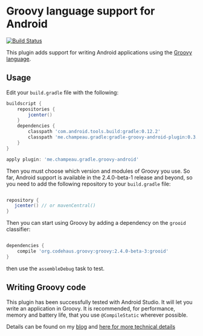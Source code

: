 Groovy language support for Android
===================================

[![Build Status](https://travis-ci.org/melix/groovy-android-gradle-plugin.svg?branch=master)](https://travis-ci.org/melix/groovy-android-gradle-plugin)

This plugin adds support for writing Android applications using the [Groovy language](http://groovy.codehaus.org).

Usage
-----

Edit your `build.gradle` file with the following:

```groovy
buildscript {
    repositories {
        jcenter()
    }
    dependencies {
        classpath 'com.android.tools.build:gradle:0.12.2'
        classpath 'me.champeau.gradle:gradle-groovy-android-plugin:0.3.0'
    }
}

apply plugin: 'me.champeau.gradle.groovy-android'
```

Then you must choose which version and modules of Groovy you use. So far, Android support is available in
the 2.4.0-beta-1 release and beyond, so you need to add the following repository to your `build.gradle` file:

```groovy

repository {
   jcenter() // or mavenCentral()
}
```

Then you can start using Groovy by adding a dependency on the `grooid` classifier:

```groovy

dependencies {
    compile 'org.codehaus.groovy:groovy:2.4.0-beta-3:grooid'
}

```

then use the `assembleDebug` task to test.

Writing Groovy code
-------------------

This plugin has been successfully tested with Android Studio. It will let you write an application in Groovy. It is
recommended, for performance, memory and battery life, that you use `@CompileStatic` wherever possible.

Details can be found on my [blog](http://melix.github.io/blog/2014/06/grooid.html) and [here for more technical details](http://melix.github.io/blog/2014/06/grooid2.html)


